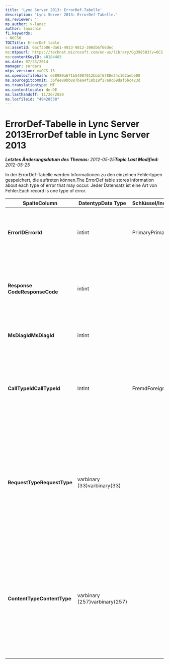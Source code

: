 ```yaml
---
title: 'Lync Server 2013: ErrorDef-Tabelle'
description: 'Lync Server 2013: ErrorDef-Tabelle.'
ms.reviewer: ''
ms.author: v-lanac
author: lanachin
f1.keywords:
- NOCSH
TOCTitle: ErrorDef table
ms:assetid: 6acf3b86-da61-4923-9812-300db6f66dec
ms:mtpsurl: https://technet.microsoft.com/en-us/library/Gg398503(v=OCS.15)
ms:contentKeyID: 48184403
ms.date: 07/23/2014
manager: serdars
mtps_version: v=OCS.15
ms.openlocfilehash: e58980a671b54007012bbbf6780e24c162aebe00
ms.sourcegitcommit: 36fee89bb887bea4f18b19f17a8c69daf5bc423d
ms.translationtype: MT
ms.contentlocale: de-DE
ms.lasthandoff: 11/26/2020
ms.locfileid: "49428538"
---
```

# <a name="errordef-table-in-lync-server-2013"></a><span data-ttu-id="22e92-103">ErrorDef-Tabelle in Lync Server 2013</span><span class="sxs-lookup"><span data-stu-id="22e92-103">ErrorDef table in Lync Server 2013</span></span>

<div data-xmlns="http://www.w3.org/1999/xhtml">

<div class="topic" data-xmlns="http://www.w3.org/1999/xhtml" data-msxsl="urn:schemas-microsoft-com:xslt" data-cs="https://msdn.microsoft.com/">

<div data-asp="https://msdn2.microsoft.com/asp">



</div>

<div id="mainSection">

<div id="mainBody"><span data-ttu-id="22e92-104">

<span> </span></span><span class="sxs-lookup"><span data-stu-id="22e92-104">

<span> </span></span></span>

<span data-ttu-id="22e92-105">_**Letztes Änderungsdatum des Themas:** 2012-05-25_</span><span class="sxs-lookup"><span data-stu-id="22e92-105">_**Topic Last Modified:** 2012-05-25_</span></span>

<span data-ttu-id="22e92-106">In der ErrorDef-Tabelle werden Informationen zu den einzelnen Fehlertypen gespeichert, die auftreten können.</span><span class="sxs-lookup"><span data-stu-id="22e92-106">The ErrorDef table stores information about each type of error that may occur.</span></span> <span data-ttu-id="22e92-107">Jeder Datensatz ist eine Art von Fehler.</span><span class="sxs-lookup"><span data-stu-id="22e92-107">Each record is one type of error.</span></span>


<table>
<colgroup>
<col style="width: 25%" />
<col style="width: 25%" />
<col style="width: 25%" />
<col style="width: 25%" />
</colgroup>
<thead>
<tr class="header">
<th><span data-ttu-id="22e92-108">Spalte</span><span class="sxs-lookup"><span data-stu-id="22e92-108">Column</span></span></th>
<th><span data-ttu-id="22e92-109">Datentyp</span><span class="sxs-lookup"><span data-stu-id="22e92-109">Data Type</span></span></th>
<th><span data-ttu-id="22e92-110">Schlüssel/Index</span><span class="sxs-lookup"><span data-stu-id="22e92-110">Key/Index</span></span></th>
<th><span data-ttu-id="22e92-111">Details</span><span class="sxs-lookup"><span data-stu-id="22e92-111">Details</span></span></th>
</tr>
</thead>
<tbody>
<tr class="odd">
<td><p><span data-ttu-id="22e92-112"><strong>ErrorID</strong></span><span class="sxs-lookup"><span data-stu-id="22e92-112"><strong>ErrorId</strong></span></span></p></td>
<td><p><span data-ttu-id="22e92-113">int</span><span class="sxs-lookup"><span data-stu-id="22e92-113">int</span></span></p></td>
<td><p><span data-ttu-id="22e92-114">Primary</span><span class="sxs-lookup"><span data-stu-id="22e92-114">Primary</span></span></p></td>
<td><p><span data-ttu-id="22e92-115">Eindeutige ID-Nummer, die diese Art von Fehler kennzeichnet.</span><span class="sxs-lookup"><span data-stu-id="22e92-115">Unique ID number identifying this type of error.</span></span></p></td>
</tr>
<tr class="even">
<td><p><span data-ttu-id="22e92-116"><strong>Response Code</strong></span><span class="sxs-lookup"><span data-stu-id="22e92-116"><strong>ResponseCode</strong></span></span></p></td>
<td><p><span data-ttu-id="22e92-117">int</span><span class="sxs-lookup"><span data-stu-id="22e92-117">int</span></span></p></td>
<td><p> </p></td>
<td><p><span data-ttu-id="22e92-118">Standard mäßiger SIP-Antwortcode, der diesem Fehler zugeordnet ist.</span><span class="sxs-lookup"><span data-stu-id="22e92-118">Standard SIP response code associated with this error.</span></span></p></td>
</tr>
<tr class="odd">
<td><p><span data-ttu-id="22e92-119"><strong>MsDiagId</strong></span><span class="sxs-lookup"><span data-stu-id="22e92-119"><strong>MsDiagId</strong></span></span></p></td>
<td><p><span data-ttu-id="22e92-120">int</span><span class="sxs-lookup"><span data-stu-id="22e92-120">int</span></span></p></td>
<td><p> </p></td>
<td><p><span data-ttu-id="22e92-121">Microsoft-Diagnose-ID.</span><span class="sxs-lookup"><span data-stu-id="22e92-121">Microsoft Diagnostic ID.</span></span></p></td>
</tr>
<tr class="even">
<td><p><span data-ttu-id="22e92-122"><strong>CallTypeId</strong></span><span class="sxs-lookup"><span data-stu-id="22e92-122"><strong>CallTypeId</strong></span></span></p></td>
<td><p><span data-ttu-id="22e92-123">Int</span><span class="sxs-lookup"><span data-stu-id="22e92-123">Int</span></span></p></td>
<td><p><span data-ttu-id="22e92-124">Fremd</span><span class="sxs-lookup"><span data-stu-id="22e92-124">Foreign</span></span></p></td>
<td><p><span data-ttu-id="22e92-125">Der Typ des Anrufs.</span><span class="sxs-lookup"><span data-stu-id="22e92-125">Type of the call.</span></span> <span data-ttu-id="22e92-126">Weitere Informationen finden Sie <a href="lync-server-2013-calltype-table.md">in der Tabelle "CallType" in lync Server 2013</a> .</span><span class="sxs-lookup"><span data-stu-id="22e92-126">See the <a href="lync-server-2013-calltype-table.md">CallType table in Lync Server 2013</a> for more information.</span></span></p></td>
</tr>
<tr class="odd">
<td><p><span data-ttu-id="22e92-127"><strong>RequestType</strong></span><span class="sxs-lookup"><span data-stu-id="22e92-127"><strong>RequestType</strong></span></span></p></td>
<td><p><span data-ttu-id="22e92-128">varbinary (33)</span><span class="sxs-lookup"><span data-stu-id="22e92-128">varbinary(33)</span></span></p></td>
<td><p> </p></td>
<td><p><span data-ttu-id="22e92-129">Der Typ der fehlgeschlagenen Anforderung.</span><span class="sxs-lookup"><span data-stu-id="22e92-129">Type of request that failed.</span></span></p>
<p><span data-ttu-id="22e92-130">Diese Daten können mithilfe der folgenden Syntax in das Text Format konvertiert werden:</span><span class="sxs-lookup"><span data-stu-id="22e92-130">This data can be converted to text format by using this syntax:</span></span></p>
<p><code>cast(cast(RequestType as varbinary(max)) as varchar(max))</code></p></td>
</tr>
<tr class="even">
<td><p><span data-ttu-id="22e92-131"><strong>ContentType</strong></span><span class="sxs-lookup"><span data-stu-id="22e92-131"><strong>ContentType</strong></span></span></p></td>
<td><p><span data-ttu-id="22e92-132">varbinary (257)</span><span class="sxs-lookup"><span data-stu-id="22e92-132">varbinary(257)</span></span></p></td>
<td><p> </p></td>
<td><p><span data-ttu-id="22e92-133">Inhaltstyp der fehlgeschlagenen Anforderung.</span><span class="sxs-lookup"><span data-stu-id="22e92-133">Content type of the request that failed.</span></span></p>
<p><span data-ttu-id="22e92-134">Diese Daten können mithilfe dieser Syntax in das Text Format konvertiert werden:</span><span class="sxs-lookup"><span data-stu-id="22e92-134">This data can be converted to text format by using this syntaxt:</span></span></p>
<p><code>cast(cast(ContentType as varbinary(max)) as varchar(max))</code></p></td>
</tr>
</tbody>
</table><span data-ttu-id="22e92-135">


</div>

<span> </span>

</div>

</div>

</span><span class="sxs-lookup"><span data-stu-id="22e92-135">


</div>

<span> </span>

</div>

</div>

</span></span></div>

